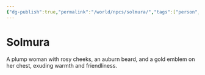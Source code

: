 ```yaml
---
{"dg-publish":true,"permalink":"/world/npcs/solmura/","tags":["person","npc"]}
---
```


# Solmura
A plump woman with rosy cheeks, an auburn beard, and a gold emblem on her chest, exuding warmth and friendliness.